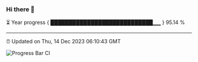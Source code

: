 ### Hi there 👋

⏳ Year progress { ████████████████████████████▁▁ } 95.14 %

---

⏰ Updated on Thu, 14 Dec 2023 06:10:43 GMT

![Progress Bar CI](https://github.com/Shyam-Makwana/GitHub-Actions-Demo/workflows/Progress%20Bar%20CI/badge.svg)
